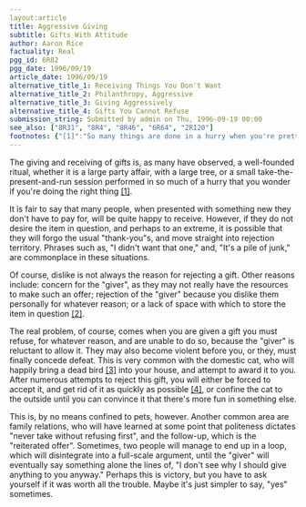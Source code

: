 ```yaml
---
layout:article
title: Aggressive Giving
subtitle: Gifts With Attitude
author: Aaron Rice
factuality: Real
pgg_id: 6R82
pgg_date: 1996/09/19
article_date: 1996/09/19
alternative_title_1: Receiving Things You Don't Want
alternative_title_2: Philanthropy, Aggressive
alternative_title_3: Giving Aggressively
alternative_title_4: Gifts You Cannot Refuse
submission_string: Submitted by admin on Thu, 1996-09-19 00:00
see_also: ["8R31", "8R4", "8R46", "6R64", "2R120"]
footnotes: {"[1]":"So many things are done in a hurry when you're pretty sure you're not doing the right thing. This is usually because once something has been done, it cannot be undone, which leads to the \"it's too late now,\" train of thought. It is actually a most effective way of setting things in motion that you wouldn't want to do in a million years.","[2]":"Though this can be common, there are still many people who would still gladly receive a new fridge-freezer, even though they know it's a case of storing it on the most inappropriate, and unusable, place.","[3]":"Bird, fish, mouse, or basically whatever they can find. The other thing to note is that it's not necessarily going to be dead, because cats prefer their prey to move; it's more fun that way.","[4]":"Okay, you please yourself, but most people are not going to keep them."}
---
```

<div>
<p>The giving and receiving of gifts is, as many have observed, a well-founded ritual, whether it is a large party affair, with a large tree, or a small take-the-present-and-run session performed in so much of a hurry that you wonder if you're doing the right thing <a href="#footnotes.1" class="footnote-link">[1]</a>.</p>
<p>It is fair to say that many people, when presented with something new they don't have to pay for, will be quite happy to receive. However, if they do not desire the item in question, and perhaps to an extreme, it is possible that they will forgo the usual "thank-you"s, and move straight into rejection territory. Phrases such as, "I didn't want that one," and, "It's a pile of junk," are commonplace in these situations.</p>
<p>Of course, dislike is not always the reason for rejecting a gift. Other reasons include: concern for the "giver", as they may not really have the resources to make such an offer; rejection of the "giver" because you dislike them personally for whatever reason; or a lack of space with which to store the item in question <a href="#footnotes.2" class="footnote-link">[2]</a>.</p>
<p>The real problem, of course, comes when you are given a gift you must refuse, for whatever reason, and are unable to do so, because the "giver" is reluctant to allow it. They may also become violent before you, or they, must finally concede defeat. This is very common with the domestic cat, who will happily bring a dead bird <a href="#footnotes.3" class="footnote-link">[3]</a> into your house, and attempt to award it to you. After numerous attempts to reject this gift, you will either be forced to accept it, and get rid of it as quickly as possible <a href="#footnotes.4" class="footnote-link">[4]</a>, or confine the cat to the outside until you can convince it that there's more fun in something else.</p>
<p>This is, by no means confined to pets, however. Another common area are family relations, who will have learned at some point that politeness dictates "never take without refusing first", and the follow-up, which is the "reiterated offer". Sometimes, two people will manage to end up in a loop, which will disintegrate into a full-scale argument, until the "giver" will eventually say something alone the lines of, "I don't see why I should give anything to you anyway." Perhaps this is victory, but you have to ask yourself if it was worth all the trouble. Maybe it's just simpler to say, "yes" sometimes.</p>
</div>
